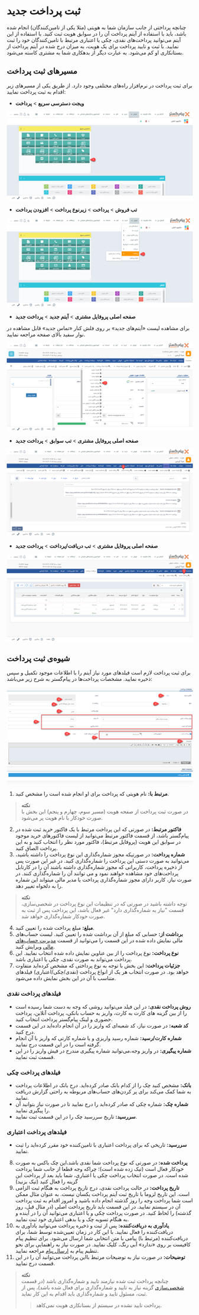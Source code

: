 #  ثبت پرداخت جدید
چنانچه پرداختی از جانب سازمان شما به هویتی (مثلا یکی از تامین‌کنندگان) انجام شده باشد،‌ باید با استفاده از آیتم پرداخت آن را در سوابق هویت ثبت کنید. با استفاده از این آیتم می‌توانید پرداخت‌های نقدی، چکی یا اعتباری مرتبط با تامین‌کنندگان خود را ثبت نمایید. با ثبت و تایید پرداخت برای یک هویت، به میزان درج شده در آیتم پرداخت از بستانکاری او کم می‌شود. به عبارت دیگر از بدهکاری شما به مشتری کاسته می‌شود.

## مسیرهای ثبت پرداخت
برای ثبت پرداخت در نرم‌افزار راه‌های مختلفی وجود دارد. از طریق یکی از مسیرهای زیر اقدام به ثبت پرداخت نمایید:<br>

- **ویجت دسترسی سریع** > **پرداخت**

![مسیر اول ثبت پرداخت](./Images/new-payment-method1.png)

- **تب فروش** > **پرداخت** > **زیرنوع پرداخت** > **افزودن پرداخت**

![مسیر دوم ثبت پرداخت](./Images/new-payment-method2.png)

- **صفحه اصلی پروفایل مشتری** > **آیتم جدید** > **پرداخت جدید**

برای مشاهده لیست «آیتم‌های جدید» بر روی فلش کنار «تماس جدید» قابل مشاهده در نوار سفید بالای صفحه مراجعه نمایید.

![مسیر سوم ثبت پرداخت](./Images/new-payment-method3.png)

- **صفحه اصلی پروفایل مشتری** > **تب سوابق** > **پرداخت جدید**

![مسیر چهارم ثبت پرداخت](./Images/new-payment-method4.png)

- **صفحه اصلی پروفایل مشتری** > **تب دریافت/پرداخت** > **پرداخت جدید**

![مسیر پنجم ثبت پرداخت](./Images/new-payment-method5.png)

## شیوه‌ی ثبت پرداخت
برای ثبت پرداخت لازم است فیلدهای مورد نیاز آیتم را با اطلاعات موجود تکمیل و سپس ذخیره نمایید. مشخصات پرداخت‌ها در پیام‌گستر به شرح زیر می‌باشد:

![مشخصات پرداخت](./Images/new-payment.png)

1. **مرتبط با:** نام هویتی که پرداخت برای او انجام شده است را مشخص کنید.

> **نکته**<br>
> در صورت ثبت پرداخت از صفحه هویت (مسیر سوم، چهارم و پنجم) این بخش با صورت خودکار با نام هویت پر می‌شود. <br>

2. **فاکتور مرتبط:** در صورتی که این پرداخت مرتبط با یک فاکتور خرید ثبت شده در پیام‌گستر باشد، از قسمت فاکتور مرتبط می‌توانید از لیست فاکتورهای خرید موجود در سوابق این هویت (پروفایل مرتبط)، فاکتور مورد نظر را انتخاب کنید و به این پرداخت الصاق کنید.
3. **شماره پرداخت:** در صورتیکه مجوز شماره‌گذاری این نوع پرداخت را داشته باشید، می‌توانید به صورت دستی این پرداخت را شماره‌گذاری کنید. در غیر این صورت پس از ذخیره پرداخت، کاربرانی که مجوز شماره‌گذاری داشته باشند آن را در کارتابل پرداخت‌های خود مشاهده خواهند نمود و می توانند آن را شماره‌گذاری کنند. در صورت نیاز، کاربر دارای مجوز شماره‌گذاری پرداخت یا مدیر مالی میتواند این شماره را به دلخواه تغییر دهد.

> **نکته**<br>
 توجه داشته باشید در صورتی که در تنظیمات این نوع پرداخت در شخصی‌سازی، قسمت "نیاز به شماره‌گذاری دارد" غیر فعال باشد، این پرداخت پس از ثبت به صورت خودکار شماره‌گذاری خواهد شد.

4. **مبلغ:** مبلغ پرداخت شده را تعیین کنید.
5. **برداشت از:** حسابی که مبلغ از آن برداشت شده را تعیین کنید.
لیست حساب‌های مالی نمایش داده شده در این قسمت را می‌توانید از قسمت [مدیریت حساب‌های مالی](https://github.com/1stco/PayamGostarDocs/blob/master/Help/Basic-Information/Financial-account-management/Financial-account-management.md) ویرایش کنید.
6. **نوع پرداخت:** نوع پرداخت را از بین عناوین نمایش داده شده انتخاب نمایید. این پرداخت می‌تواند به صورت نقدی، چکی یا اعتباری باشد.
7. **جزئیات پرداخت:** این بخش با توجه به نوع پرداختی که مشخص کرده‌اید متفاوت خواهد بود. در صورت انتخاب هر یک از انواع پرداخت (نقدی/چکی/اعتباری) فیلدهای متناسب با آن در این بخش نمایش داده می‌شود.
### فیلدهای پرداخت نقدی
- **روش پرداخت نقدی:** در این فیلد می‌توانید روشی که وجه به دست شما رسیده است را از بین گزینه های کارت به کارت، واریز به حساب بانکی، پرداخت آنلاین، پرداخت حضوری و لینک پیام‌گستر پرداخت انتخاب کنید.
- **کد شعبه:** در صورت نیاز، کد شعبه‌ای که واریز را در آن انجام داده‌اید در این قسمت درج کنید.
- **شماره کارت/رسید:** شماره رسید واریزی و یا شماره کارتی که واریز با آن انجام گرفته است را در این قسمت درج نمایید.
- **شماره پیگیری:** در واریز وجه،‌می‌توانید شماره پیگیری مندرح در فیش واریز را در این قسمت ثبت نمایید.
### فیلدهای پرداخت چکی
- **بانک:** مشخص کنید چک را از کدام بانک صادر کرده‌اید. درج بانک در اطلاعات پرداخت به شما کمک می‌کند برای پر کردن‌های حساب‌های مربوطه به راحتی گزارش دریافت نمایید.
- **شماره چک:** شماره چکی که صادر کرده‌اید را درج نمایید تا در صورت نیاز بتوانید آن را پیگیری نمایید.
- **سررسید:** تاریخ سررسید چک را در این قسمت ثبت نمایید.
### فیلدهای پرداخت اعتباری
- **سررسید:** تاریخی که برای پرداخت اعتباری با تامین‌کننده خود مقرر کرده‌اید را ثبت نمایید.
8. **پرداخت شده:** در صورتی که نوع پرداخت شما نقدی باشد،‌این چک باکس به صورت خودکار فعال است (تیک زده شده است)؛ چراکه وجه قطعا از جانب شما پرداخت شده است. در صورت انتخاب پرداخت چکی یا اعتباری، شما باید بعد از پرداخت این گزینه را فعال کنید (تیک بزنید)
9. **تاریخ پرداخت:** در حالت پرداخت نقدی،‌ درج تاریخ پرداخت به هنگام ثبت الزامی است. این تاریخ لزوما با تاریخ ثبت آیتم پرداخت یکسان نیست. به عنوان مثال ممکن است شما پرداخت وجه را روز گذشته انجام داده باشید و امروز اقدام به ثبت پرداخت آن در سیستم نمایید. در این قسمت باید تاریخ پرداخت اصلی (در مثال قبل، روز گذشته) را لحاظ کنید. در صورت پرداخت چکی و یا اعتباری می‌توانید آن را در آینده و به هنگام تسویه چک و یا بدهی اعتباری خود ثبت نمایید.
10. **یادآوری به دریافت‌کننده:** پس از ثبت و ذخیره پرداخت می‌توانید یادآوری به دریافت‌کننده را فعال نمایید. با این کار در زمان تعیین‌شده توسط شما،‌ برای دریافت‌کننده (مرتبط با) پیامی با متن انتخابی شما ارسال می‌شود. برای تنظیم پیام کافیست بر روی «ندارد» آبی رنگ،‌ کلیک نمایید.
در صورت نیاز به راهنمایی برای نحو تنظیم پیام به [ارسال پیام]() مراجعه نمایید.
11. **توضیحات:** در صورت نیاز به توضیحات مرتبط بااین پرداخت می‌توانید آن را در این قسمت درج نمایید.

> **نکته**<BR>
> چنانچه پرداخت ثبت شده نیازمند تایید و شماره‌گذاری باشد (در قسمت [شخصی‌سازی](https://github.com/1stco/PayamGostarDocs/tree/master/Help/Settings/Personalization-crm/Factor-management/Factor-management.md) گزینه نیاز به تایید و شماره‌گذاری برای فعال شده باشد)، پس از ثبت، مسئول تایید و شماره‌گذاری باید اقدام به این کار نماید.
>> پرداخت تایید نشده در سیستم از بستانکاری هویت نمی‌کاهد.